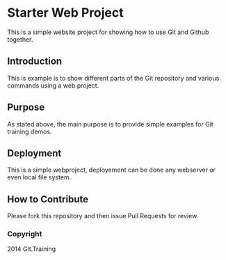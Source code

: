 # Starter Web Project
This is a simple website project for showing how to use Git and Github together.
## Introduction
This is example is to show different parts of the Git repository and various commands using a web project.  
## Purpose
As stated above, the main purpose is to provide simple examples for Git training demos.
## Deployment
This is a simple webproject, deployement can be done any webserver or even local file system.
## How to Contribute
Please fork this repository and then issue Pull Requests for review.
### Copyright
2014 Git.Training

